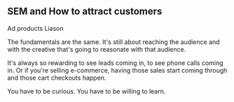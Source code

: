 ## SEM and How to attract customers

Ad products Liason

The fundamentals are the same. It's still about reaching the audience and with the creative that's going to reasonate with that audience.

It's always so rewarding to see leads coming in, to see phone calls coming in. Or if you're selling e-commerce, having those sales start coming through and those cart checkouts happen.

You have to be curious. You have to be willing to learn.